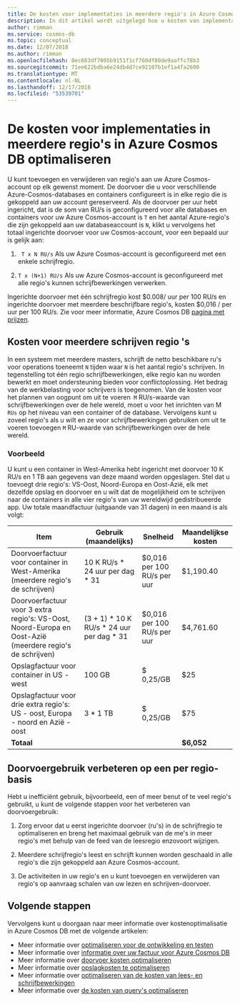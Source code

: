 ```yaml
---
title: De kosten voor implementaties in meerdere regio's in Azure Cosmos DB optimaliseren
description: In dit artikel wordt uitgelegd hoe u kosten van implementaties in meerdere regio's in Azure Cosmos DB beheren.
author: rimman
ms.service: cosmos-db
ms.topic: conceptual
ms.date: 12/07/2018
ms.author: rimman
ms.openlocfilehash: 0ec603df7005b9151f1cf760df80de9aaffc78b3
ms.sourcegitcommit: 71ee622bdba6e24db4d7ce92107b1ef1a4fa2600
ms.translationtype: MT
ms.contentlocale: nl-NL
ms.lasthandoff: 12/17/2018
ms.locfileid: "53539701"
---
```

# <a name="optimize-the-cost-for-multi-region-deployments-in-azure-cosmos-db"></a>De kosten voor implementaties in meerdere regio's in Azure Cosmos DB optimaliseren

U kunt toevoegen en verwijderen van regio's aan uw Azure Cosmos-account op elk gewenst moment. De doorvoer die u voor verschillende Azure-Cosmos-databases en containers configureert is in elke regio die is gekoppeld aan uw account gereserveerd. Als de doorvoer per uur hebt ingericht, dat is de som van RU/s is geconfigureerd voor alle databases en containers voor uw Azure Cosmos-account is `T` en het aantal Azure-regio's die zijn gekoppeld aan uw databaseaccount is `N`, klikt u vervolgens het totaal ingerichte doorvoer voor uw Cosmos-account, voor een bepaald uur is gelijk aan:

1. ` T x N RU/s` Als uw Azure Cosmos-account is geconfigureerd met een enkele schrijfregio. 

1. `T x (N+1) RU/s` Als uw Azure Cosmos-account is geconfigureerd met alle regio's kunnen schrijfbewerkingen verwerken. 

Ingerichte doorvoer met één schrijfregio kost $0.008/ uur per 100 RU/s en ingerichte doorvoer met meerdere beschrijfbare regio's, kosten $0,016 / per uur per 100 RU/s. Zie voor meer informatie, Azure Cosmos DB [pagina met prijzen](https://azure.microsoft.com/pricing/details/cosmos-db/).

## <a name="costs-for-multiple-write-regions"></a>Kosten voor meerdere schrijven regio 's

In een systeem met meerdere masters, schrijft de netto beschikbare ru's voor operations toeneemt `N` tijden waar `N` is het aantal regio's schrijven. In tegenstelling tot één regio schrijfbewerkingen, elke regio kan nu worden bewerkt en moet ondersteuning bieden voor conflictoplossing. Het bedrag van de werkbelasting voor schrijvers is toegenomen. Van de kosten voor het plannen van oogpunt om uit te voeren` M` RU/s-waarde van schrijfbewerkingen over de hele wereld, moet u voor het inrichten van M `RUs` op het niveau van een container of de database. Vervolgens kunt u zoveel regio's als u wilt en ze voor schrijfbewerkingen gebruiken om uit te voeren toevoegen `M` RU-waarde van schrijfbewerkingen over de hele wereld. 

### <a name="example"></a>Voorbeeld

U kunt u een container in West-Amerika hebt ingericht met doorvoer 10 K RU/s en 1 TB aan gegevens van deze maand worden opgeslagen. Stel dat u toevoegt drie regio's: VS-Oost, Noord-Europa en Oost-Azië, elk met dezelfde opslag en doorvoer en u wilt dat de mogelijkheid om te schrijven naar de containers in alle vier regio's van uw wereldwijd gedistribueerde app. Uw totale maandfactuur (uitgaande van 31 dagen) in een maand is als volgt:

|**Item**|**Gebruik (maandelijks)**|**Snelheid**|**Maandelijkse kosten**|
|----|----|----|----|
|Doorvoerfactuur voor container in West-Amerika (meerdere regio's de schrijven) |10 K RU/s * 24 uur per dag * 31 |$0,016 per 100 RU/s per uur |$1,190.40 |
|Doorvoerfactuur voor 3 extra regio's: VS-Oost, Noord-Europa en Oost-Azië (meerdere regio's de schrijven) |(3 + 1) * 10 K RU/s * 24 uur per dag * 31 |$0,016 per 100 RU/s per uur |$4,761.60 |
|Opslagfactuur voor container in US - west |100 GB |$ 0,25/GB |$25 |
|Opslagfactuur voor drie extra regio's: US - oost, Europa - noord en Azië - oost |3 * 1 TB |$ 0,25/GB |$75 |
|**Totaal**|||**$6,052** |

## <a name="improve-throughput-utilization-on-a-per-region-basis"></a>Doorvoergebruik verbeteren op een per regio-basis

Hebt u inefficiënt gebruik, bijvoorbeeld, een of meer benut of te veel regio's gebruikt, u kunt de volgende stappen voor het verbeteren van doorvoergebruik:  

1. Zorg ervoor dat u eerst ingerichte doorvoer (ru's) in de schrijfregio te optimaliseren en breng het maximaal gebruik van de me's in meer regio's met behulp van de feed van de leesregio enzovoort wijzigen. 

2. Meerdere schrijfregio's leest en schrijft kunnen worden geschaald in alle regio's die zijn gekoppeld aan Azure Cosmos-account. 

3. De activiteiten in uw regio's en u kunt toevoegen en verwijderen van regio's op aanvraag schalen van uw lezen en schrijven-doorvoer.

## <a name="next-steps"></a>Volgende stappen

Vervolgens kunt u doorgaan naar meer informatie over kostenoptimalisatie in Azure Cosmos DB met de volgende artikelen:

* Meer informatie over [optimaliseren voor de ontwikkeling en testen](optimize-dev-test.md)
* Meer informatie over [informatie over uw factuur voor Azure Cosmos DB](understand-your-bill.md)
* Meer informatie over [doorvoer kosten optimaliseren](optimize-cost-throughput.md)
* Meer informatie over [opslagkosten te optimaliseren](optimize-cost-storage.md)
* Meer informatie over [optimaliseren van de kosten van lees- en schrijfbewerkingen](optimize-cost-reads-writes.md)
* Meer informatie over [de kosten van query's optimaliseren](optimize-cost-queries.md)

